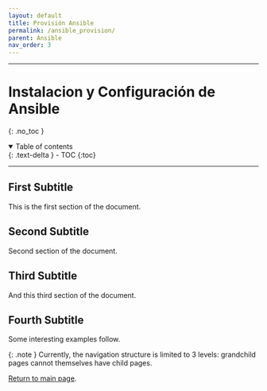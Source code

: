 ```yaml
---
layout: default
title: Provisión Ansible
permalink: /ansible_provision/
parent: Ansible
nav_order: 3
---
```

---

# Instalacion y Configuración de Ansible
{: .no_toc }

<details open markdown="block">
  <summary>
    Table of contents
  </summary>
  {: .text-delta }
- TOC
{:toc}
</details>

---
## First Subtitle

This is the first section of the document.
## Second Subtitle

Second section of the document.

## Third Subtitle

And this third section of the document.

## Fourth Subtitle
 
Some interesting examples follow.

{: .note }
Currently, the navigation structure is limited to 3 levels: grandchild pages cannot themselves have child pages.

[Return to main page]({{site.baseurl}}/).